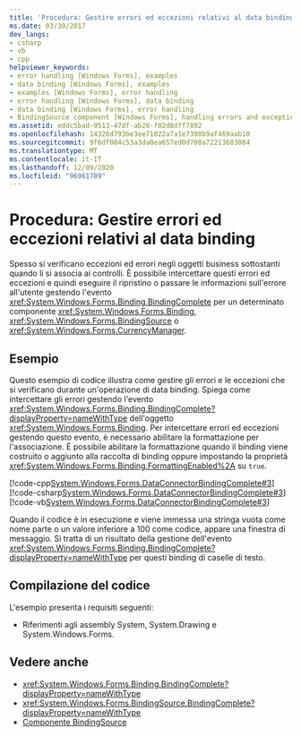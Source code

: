 ```yaml
---
title: 'Procedura: Gestire errori ed eccezioni relativi al data binding'
ms.date: 03/30/2017
dev_langs:
- csharp
- vb
- cpp
helpviewer_keywords:
- error handling [Windows Forms], examples
- data binding [Windows Forms], examples
- examples [Windows Forms], error handling
- error handling [Windows Forms], data binding
- data binding [Windows Forms], error handling
- BindingSource component [Windows Forms], handling errors and exceptions
ms.assetid: eddc5bad-9513-47df-ab28-f02d8dff7892
ms.openlocfilehash: 14326d793be3ee71022a7a1e7398b9af469aab10
ms.sourcegitcommit: 9f6df084c53a3da0ea657ed0d708a72213683084
ms.translationtype: MT
ms.contentlocale: it-IT
ms.lasthandoff: 12/09/2020
ms.locfileid: "96961789"
---
```

# <a name="how-to-handle-errors-and-exceptions-that-occur-with-databinding"></a>Procedura: Gestire errori ed eccezioni relativi al data binding
Spesso si verificano eccezioni ed errori negli oggetti business sottostanti quando li si associa ai controlli. È possibile intercettare questi errori ed eccezioni e quindi eseguire il ripristino o passare le informazioni sull'errore all'utente gestendo l'evento <xref:System.Windows.Forms.Binding.BindingComplete> per un determinato componente <xref:System.Windows.Forms.Binding>, <xref:System.Windows.Forms.BindingSource> o <xref:System.Windows.Forms.CurrencyManager>.  
  
## <a name="example"></a>Esempio  
 Questo esempio di codice illustra come gestire gli errori e le eccezioni che si verificano durante un'operazione di data binding. Spiega come intercettare gli errori gestendo l'evento <xref:System.Windows.Forms.Binding.BindingComplete?displayProperty=nameWithType> dell'oggetto <xref:System.Windows.Forms.Binding>. Per intercettare errori ed eccezioni gestendo questo evento, è necessario abilitare la formattazione per l'associazione. È possibile abilitare la formattazione quando il binding viene costruito o aggiunto alla raccolta di binding oppure impostando la proprietà <xref:System.Windows.Forms.Binding.FormattingEnabled%2A> su `true`.  
  
 [!code-cpp[System.Windows.Forms.DataConnectorBindingComplete#3](~/samples/snippets/cpp/VS_Snippets_Winforms/System.Windows.Forms.DataConnectorBindingComplete/CPP/form1.cpp#3)]
 [!code-csharp[System.Windows.Forms.DataConnectorBindingComplete#3](~/samples/snippets/csharp/VS_Snippets_Winforms/System.Windows.Forms.DataConnectorBindingComplete/CS/form1.cs#3)]
 [!code-vb[System.Windows.Forms.DataConnectorBindingComplete#3](~/samples/snippets/visualbasic/VS_Snippets_Winforms/System.Windows.Forms.DataConnectorBindingComplete/VB/form1.vb#3)]  
  
 Quando il codice è in esecuzione e viene immessa una stringa vuota come nome parte o un valore inferiore a 100 come codice, appare una finestra di messaggio. Si tratta di un risultato della gestione dell'evento <xref:System.Windows.Forms.Binding.BindingComplete?displayProperty=nameWithType> per questi binding di caselle di testo.  
  
## <a name="compiling-the-code"></a>Compilazione del codice  
 L'esempio presenta i requisiti seguenti:  
  
- Riferimenti agli assembly System, System.Drawing e System.Windows.Forms.  
  
## <a name="see-also"></a>Vedere anche

- <xref:System.Windows.Forms.Binding.BindingComplete?displayProperty=nameWithType>
- <xref:System.Windows.Forms.BindingSource.BindingComplete?displayProperty=nameWithType>
- [Componente BindingSource](bindingsource-component.md)
